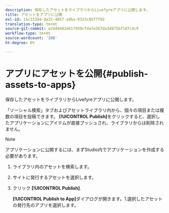 ```yaml
---
description: 保存したアセットをライブラリからLivefyreアプリに公開します。
title: アセットをアプリに公開
exl-id: 15c33394-da32-4057-a9ba-0323c85f7f92
translation-type: tm+mt
source-git-commit: a2449482e617939cfda7e367da34875bf187c4c9
workflow-type: tm+mt
source-wordcount: '108'
ht-degree: 0%

---
```


# アプリにアセットを公開{#publish-assets-to-apps}

保存したアセットをライブラリからLivefyreアプリに公開します。

「ソーシャル検索」タブおよびアセットライブラリ内から、個々の項目または複数の項目を投稿できます。 **[!UICONTROL Publish]**&#x200B;をクリックすると、選択したアプリケーションにアイテムが直接プッシュされ、ライブラリからは削除されません。

>[!NOTE]
>
>アプリケーションに公開するには、まずStudio内でアプリケーションを作成する必要があります。

1. ライブラリ内のアセットを検索します。
1. サイトに発行するアセットを選択します。
1. クリック **[!UICONTROL Publish]**.

   **[!UICONTROL Publish to App]**&#x200B;ダイアログが開きます。1.選択したアセットの発行先のアプリを選択します。
